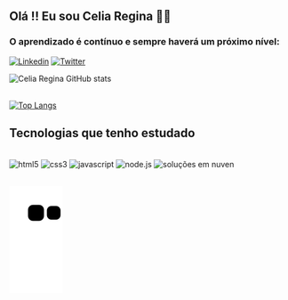 
## Olá !! Eu sou Celia Regina 🖖🏿
### O aprendizado é contínuo e sempre haverá um próximo nível:


[![Linkedin](https://img.shields.io/badge/LinkedIn-0077B5?style=for-the-badge&logo=linkedin&logoColor=white)](https://www.linkedin.com/in/celiarrodrigues)
[![Twitter](https://img.shields.io/badge/Twitter-1DA1F2?style=for-the-badge&logo=twitter&logoColor=white)](https://https://twitter.com/celiarrodrigues)



![Celia Regina GitHub stats](https://github-readme-stats.vercel.app/api?username=celiareginar&show_icons=true&theme=dracula)<br/>
<br/>

[![Top Langs](https://github-readme-stats.vercel.app/api/top-langs/?username=celiareginar&layout=compact)](https://github.com/celiareginar/github-readme-stats)


## Tecnologias que tenho estudado

<div style="display: inline_block"><br/>
    <img aling='center' alt='html5' src='https://img.shields.io/badge/HTML-239120?style=for-the-badge&logo=html5&logoColor=white'>
    <img aling='center' alt='css3' src='https://img.shields.io/badge/CSS-239120?&style=for-the-badge&logo=css3&logoColor=white'>
    <img aling='center' alt='javascript' src='https://img.shields.io/badge/JavaScript-F7DF1E?style=for-the-badge&logo=javascript&logoColor=black'>
    <img aling='center' alt='node.js' src='https://img.shields.io/badge/Node.js-43853D?style=for-the-badge&logo=node.js&logoColor=white'>
    <img aling='center' alt='soluções em nuven' src='https://img.shields.io/badge/Amazon_AWS-232F3E?style=for-the-badge&logo=amazon-aws&logoColor=white'>

</div><br/>

 ![Snake animation](https://github.com/celiareginar/celiareginar/blob/output/github-contribution-grid-snake.svg)
